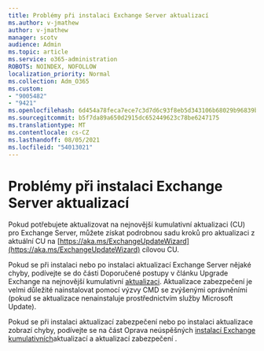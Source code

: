 ```yaml
---
title: Problémy při instalaci Exchange Server aktualizací
ms.author: v-jmathew
author: v-jmathew
manager: scotv
audience: Admin
ms.topic: article
ms.service: o365-administration
ROBOTS: NOINDEX, NOFOLLOW
localization_priority: Normal
ms.collection: Adm_O365
ms.custom:
- "9005482"
- "9421"
ms.openlocfilehash: 6d454a78feca7ece7c3d7d6c93f8eb5d343106b68029b96839b5ff28077d0f25
ms.sourcegitcommit: b5f7da89a650d2915dc652449623c78be6247175
ms.translationtype: MT
ms.contentlocale: cs-CZ
ms.lasthandoff: 08/05/2021
ms.locfileid: "54013021"
---
```

# <a name="issues-when-installing-exchange-server-updates"></a>Problémy při instalaci Exchange Server aktualizací

Pokud potřebujete aktualizovat na nejnovější kumulativní aktualizaci (CU) pro Exchange Server, můžete získat podrobnou sadu kroků pro aktualizaci z aktuální CU na [https://aka.ms/ExchangeUpdateWizard](https://aka.ms/ExchangeUpdateWizard) cílovou CU.

Pokud se při instalaci nebo po instalaci aktualizací Exchange Server nějaké chyby, podívejte se do části Doporučené postupy v článku Upgrade Exchange na nejnovější kumulativní [aktualizaci](https://docs.microsoft.com/Exchange/plan-and-deploy/install-cumulative-updates). Aktualizace zabezpečení je velmi důležité nainstalovat pomocí výzvy CMD se zvýšenými oprávněními (pokud se aktualizace nenainstaluje prostřednictvím služby Microsoft Update).

Pokud se při instalaci aktualizací zabezpečení nebo po instalaci aktualizace zobrazí chyby, podívejte se na část Oprava neúspěšných [instalací Exchange kumulativních](https://aka.ms/exupdatefaq)aktualizací a aktualizací zabezpečení .
